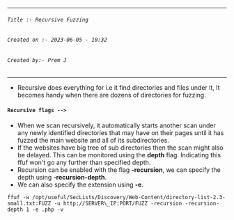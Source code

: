 
***
###### `Title :- Recursive Fuzzing`
###### `Created on :- 2023-06-05 - 10:32`
###### `Created by:- Prem J`
***

- Recursive does everything for i.e it find directories and files under it, It becomes handy when there are dozens of directories for fuzzing.

#### `Recursive flags -->`

- When we scan recursively, it automatically starts another scan under any newly identified directories that may have on their pages until it has fuzzed the main website and all of its subdirectories.
- If the websites have big tree of sub directories then the scan might also be delayed. This can be monitored using the **depth** flag. Indicating this ffuf won't go any further than specified depth.
- Recursion can be enabled with the flag **-recursion**, we can specify the depth using **-recursion-depth**.
- We can also specify the extension using **-e**.

`ffuf -w /opt/useful/SecLists/Discovery/Web-Content/directory-list-2.3-small.txt:FUZZ -u http://SERVER\_IP:PORT/FUZZ -recursion -recursion-depth 1 -e .php -v`
